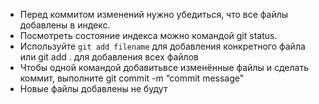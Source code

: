 * Перед коммитом изменений нужно убедиться, что все файлы добавлены в индекс.
* Посмотреть состояние индекса можно командой git status.
* Используйте `git add filename` для добавления конкретного файла или git add . для добавления всех файлов
* Чтобы одной командой добавитьвсе изменённые файлы и сделать коммит, выполните git commit -m “commit message"
* Новые файлы добавлены не будут
